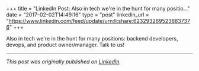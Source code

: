 +++
title = "LinkedIn Post: Also in tech we're in the hunt for many positio..."
date = "2017-02-02T14:49:16"
type = "post"
linkedin_url = "https://www.linkedin.com/feed/update/urn:li:share:6232932695236837376"
+++

Also in tech we're in the hunt for many positions: backend developers, devops, and product owner/manager. Talk to us!

---

*This post was originally published on [LinkedIn](https://www.linkedin.com/in/adrianmoreno/recent-activity/all/).*